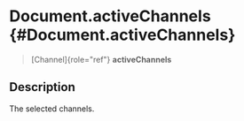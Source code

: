 Document.activeChannels {#Document.activeChannels}
=======================

> [Channel]{role="ref"} **activeChannels**

Description
-----------

The selected channels.
